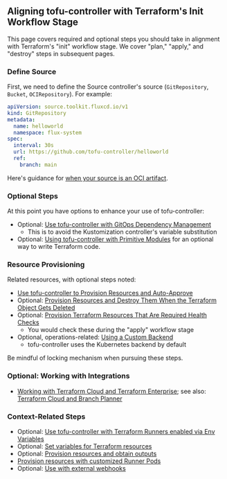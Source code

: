 ## Aligning tofu-controller with Terraform's Init Workflow Stage

This page covers required and optional steps you should take in alignment with Terraform's "init" workflow stage. We cover "plan," "apply," and "destroy" steps in subsequent pages. 

### Define Source

First, we need to define the Source controller's source (`GitRepository`, `Bucket`, `OCIRepository`). For example:

```yaml
apiVersion: source.toolkit.fluxcd.io/v1
kind: GitRepository
metadata:
  name: helloworld
  namespace: flux-system
spec:
  interval: 30s
  url: https://github.com/tofu-controller/helloworld
  ref:
    branch: main
```

Here's guidance for [when your source is an OCI artifact](with-an-oci-artifact-as-source.md).

### Optional Steps 

At this point you have options to enhance your use of tofu-controller:
- Optional: [Use tofu-controller with GitOps Dependency Management](with-gitops-dependency-management.md)
    - This is to avoid the Kustomization controller's variable substitution
- Optional: [Using tofu-controller with Primitive Modules](with-primitive-modules.md) for an optional way to write Terraform code.

### Resource Provisioning

Related resources, with optional steps noted:

- [Use tofu-controller to Provision Resources and Auto-Approve](provision-resources-and-auto-approve.md)
- Optional: [Provision Resources and Destroy Them When the Terraform Object Gets Deleted](provision-resources-and-destroy-them-when-terraform-object-gets-deleted.md)
- Optional: [Provision Terraform Resources That Are Required Health Checks](provision-Terraform-resources-that-are-required-health-checks.md)
    - You would check these during the "apply" workflow stage
- Optional, operations-related: [Using a Custom Backend](with-a-custom-backend.md)
    - tofu-controller uses the Kubernetes backend by default

Be mindful of locking mechanism when pursuing these steps.

### Optional: Working with Integrations
- [Working with Terraform Cloud and Terraform Enterprise](integration-with-terraform-enterprise-or-cloud.md); see also: [Terraform Cloud and Branch Planner](../branch-planner/branch-planner-tfc-integration-getting-started.md)

### Context-Related Steps
- Optional: [Use tofu-controller with Terraform Runners enabled via Env Variables](with-tf-runner-logging.md)
- Optional: [Set variables for Terraform resources](set-variables-for-terraform-resources.md)
- Optional: [Provision resources and obtain outputs](provision-resources-obtain-outputs.md)
- [Provision resources with customized Runner Pods](provision-resources-with-customized-runner-pods.md)
- Optional: [Use with external webhooks](with-external-webhooks.md)
